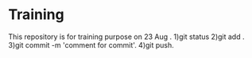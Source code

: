 # Training
This repository is for training purpose on 23 Aug .
1)git status
2)git add .
3)git commit -m 'comment for commit'.
4)git push.
